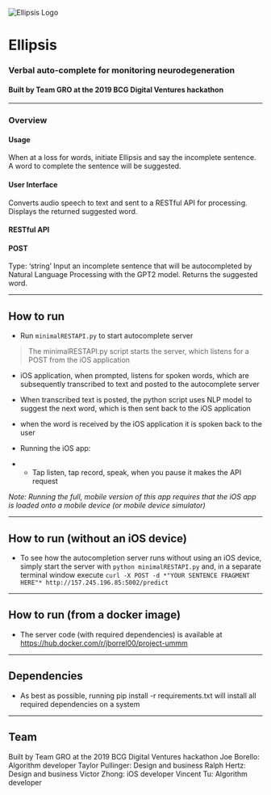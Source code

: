 ![Ellipsis Logo](https://github.com/joeborrello/ummm/blob/master/DVlogoSmall.png)

# Ellipsis

### Verbal auto-complete for monitoring neurodegeneration

#### Built by Team GRO at the 2019 BCG Digital Ventures hackathon
---

### Overview
#### Usage
When at a loss for words, initiate Ellipsis and say the incomplete sentence. A word to complete the sentence will be suggested.
#### User Interface
Converts audio speech to text and sent to a RESTful API for processing. Displays the returned suggested word.
#### RESTful API
#### POST
Type: ‘string’
Input an incomplete sentence that will be autocompleted by Natural Language Processing with the GPT2 model. Returns the suggested word.

---

## How to run

- Run `minimalRESTAPI.py` to start autocomplete server

> The minimalRESTAPI.py script starts the server, which listens for a POST from the iOS application

- iOS application, when prompted, listens for spoken words, which are subsequently transcribed to text and posted to the autocomplete server

- When transcribed text is posted, the python script uses NLP model to suggest the next word, which is then sent back to the iOS application

- when the word is received by the iOS application it is spoken back to the user

- Running the iOS app:

- - Tap listen, tap record, speak, when you pause it makes the API request

_Note: Running the full, mobile version of this app requires that the iOS app is loaded onto a mobile device (or mobile device simulator)_

---
## How to run (without an iOS device)

- To see how the autocompletion server runs without using an iOS device, simply start the server with `python minimalRESTAPI.py` and, in a separate terminal window execute `curl -X POST -d *"YOUR SENTENCE FRAGMENT HERE"* http://157.245.196.85:5002/predict`

---
## How to run (from a docker image)

- The server code (with required dependencies) is available at https://hub.docker.com/r/jborrel00/project-ummm

---
## Dependencies

- As best as possible, running pip install -r requirements.txt will install all required dependencies on a system

---
## Team
Built by Team GRO at the 2019 BCG Digital Ventures hackathon
Joe Borello: Algorithm developer
Taylor Pullinger: Design and business
Ralph Hertz: Design and business
Victor Zhong: iOS developer
Vincent Tu: Algorithm developer
